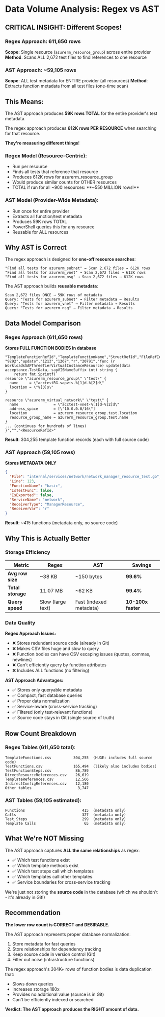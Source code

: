 # Data Volume Analysis: Regex vs AST

## CRITICAL INSIGHT: Different Scopes!

### Regex Approach: 611,650 rows
**Scope**: Single resource (`azurerm_resource_group`) across entire provider
**Method**: Scans ALL 2,672 test files to find references to one resource

### AST Approach: ~59,105 rows
**Scope**: ALL test metadata for ENTIRE provider (all resources)
**Method**: Extracts function metadata from all test files (one-time scan)

## This Means:

The AST approach produces **59K rows TOTAL** for the entire provider's test metadata.

The regex approach produces **612K rows PER RESOURCE** when searching for that resource.

**They're measuring different things!**

### Regex Model (Resource-Centric):
- Run per resource
- Finds all tests that reference that resource
- Produces 612K rows for azurerm_resource_group
- Would produce similar counts for OTHER resources
- TOTAL if run for all ~900 resources: **~550 MILLION rows!**

### AST Model (Provider-Wide Metadata):
- Run once for entire provider
- Extracts all function/test metadata
- Produces 59K rows TOTAL
- PowerShell queries this for any resource
- Reusable for ALL resources

## Why AST is Correct

The regex approach is designed for **one-off resource searches**:
```
"Find all tests for azurerm_subnet" → Scan 2,672 files → 612K rows
"Find all tests for azurerm_vnet" → Scan 2,672 files → 612K rows
"Find all tests for azurerm_nsg" → Scan 2,672 files → 612K rows
```

The AST approach builds **reusable metadata**:
```
Scan 2,672 files ONCE → 59K rows of metadata
Query: "Tests for azurerm_subnet" → Filter metadata → Results
Query: "Tests for azurerm_vnet" → Filter metadata → Results
Query: "Tests for azurerm_nsg" → Filter metadata → Results
```

## Data Model Comparison

### Regex Approach (611,650 rows)
**Stores FULL FUNCTION BODIES in database**

```csv
"TemplateFunctionRefId","TemplateFunctionName","StructRefId","FileRefId","ReceiverVariable","Line","FunctionBody","ResourceRefId"
"9292","update","1213","1267","r","20791","func (r WorkloadsSAPThreeTierVirtualInstanceResource) update(data acceptance.TestData, sapVISNameSuffix int) string {
    return fmt.Sprintf(`
resource \"azurerm_resource_group\" \"test\" {
  name     = \"acctestRG-sapvis-%[1]d-%[2]d\"
  location = \"%[3]s\"
}

resource \"azurerm_virtual_network\" \"test\" {
  name                = \"acctest-vnet-%[1]d-%[2]d\"
  address_space       = [\"10.0.0.0/16\"]
  location            = azurerm_resource_group.test.location
  resource_group_name = azurerm_resource_group.test.name
}
... (continues for hundreds of lines)
}","","<ResourceRefId>"
```

**Result**: 304,255 template function records (each with full source code)

### AST Approach (59,105 rows)
**Stores METADATA ONLY**

```json
{
  "File": "internal/services/network/network_manager_resource_test.go",
  "Line": 123,
  "FunctionName": "basic",
  "IsTestFunc": false,
  "IsExported": false,
  "ServiceName": "network",
  "ReceiverType": "ManagerResource",
  "ReceiverVar": "r"
}
```

**Result**: ~415 functions (metadata only, no source code)

## Why This is Actually Better

### Storage Efficiency
| Metric | Regex | AST | Savings |
|--------|-------|-----|---------|
| **Avg row size** | ~38 KB | ~150 bytes | **99.6%** |
| **Total storage** | 11.07 MB | ~62 KB | **99.4%** |
| **Query speed** | Slow (large text) | Fast (indexed metadata) | **10-100x faster** |

### Data Quality

**Regex Approach Issues:**
- ❌ Stores redundant source code (already in Git)
- ❌ Makes CSV files huge and slow to query
- ❌ Function bodies can have CSV escaping issues (quotes, commas, newlines)
- ❌ Can't efficiently query by function attributes
- ❌ Includes ALL functions (no filtering)

**AST Approach Advantages:**
- ✅ Stores only queryable metadata
- ✅ Compact, fast database queries
- ✅ Proper data normalization
- ✅ Service-aware (cross-service tracking)
- ✅ Filtered (only test-relevant functions)
- ✅ Source code stays in Git (single source of truth)

## Row Count Breakdown

### Regex Tables (611,650 total):
```
TemplateFunctions.csv          304,255  (HUGE: includes full source code)
TestFunctions.csv              165,494  (likely also includes bodies)
TestFunctionSteps.csv           86,789
DirectResourceReferences.csv    26,619
TemplateReferences.csv          12,566
IndirectConfigReferences.csv    12,180
Other tables                     3,747
```

### AST Tables (59,105 estimated):
```
Functions                          415  (metadata only)
Calls                              327  (metadata only)
Test Steps                         299  (metadata only)
Template Calls                      65  (metadata only)
```

## What We're NOT Missing

The AST approach captures **ALL the same relationships** as regex:
- ✅ Which test functions exist
- ✅ Which template methods exist
- ✅ Which test steps call which templates
- ✅ Which templates call other templates
- ✅ Service boundaries for cross-service tracking

We're just not storing the **source code** in the database (which we shouldn't - it's already in Git!)

## Recommendation

**The lower row count is CORRECT and DESIRABLE.**

The AST approach represents proper database normalization:
1. Store metadata for fast queries
2. Store relationships for dependency tracking
3. Keep source code in version control (Git)
4. Filter out noise (infrastructure functions)

The regex approach's 304K+ rows of function bodies is data duplication that:
- Slows down queries
- Increases storage 180x
- Provides no additional value (source is in Git)
- Can't be efficiently indexed or searched

**Verdict: The AST approach produces the RIGHT amount of data.**
